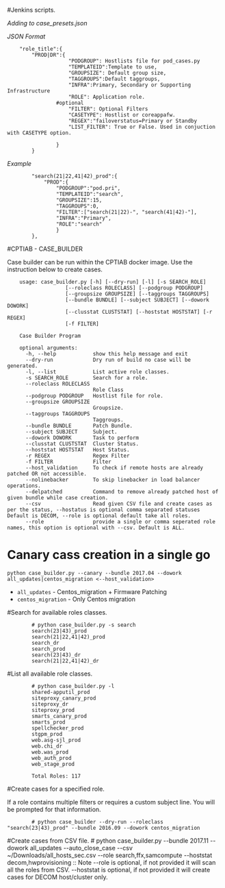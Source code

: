 #Jenkins scripts.

_Adding to case_presets.json_

_JSON Format_

		"role_title":{
			"PROD|DR":{
						"PODGROUP": Hostlists file for pod_cases.py
						"TEMPLATEID":Template to use,
						"GROUPSIZE": Default group size,
						"TAGGROUPS":Default taggroups,
						"INFRA":Primary, Secondary or Supporting Infrastructure
						"ROLE": Application role. 
					#optional 
						"FILTER": Optional Filters
						"CASETYPE": Hostlist or coreappafw.
						"REGEX":"failoverstatus=Primary or Standby
						"LIST_FILTER": True or False. Used in conjuction with CASETYPE option. 
						
					}
			}
	
_Example_

			"search(21|22,41|42)_prod":{
				"PROD":{
					"PODGROUP":"pod.pri",
					"TEMPLATEID":"search",
					"GROUPSIZE":15,
					"TAGGROUPS":0,
					"FILTER":["search(21|22)-", "search(41|42)-"],
					"INFRA":"Primary",
					"ROLE":"search"
					}
			},
			

#CPTIAB - CASE_BUILDER

Case builder can be run within the CPTIAB docker image. Use the instruction below to create cases. 

		usage: case_builder.py [-h] [--dry-run] [-l] [-s SEARCH_ROLE]
                       [--roleclass ROLECLASS] [--podgroup PODGROUP]
                       [--groupsize GROUPSIZE] [--taggroups TAGGROUPS]
                       [--bundle BUNDLE] [--subject SUBJECT] [--dowork DOWORK]
                       [--clusstat CLUSTSTAT] [--hoststat HOSTSTAT] [-r REGEX]
                       [-f FILTER]

		Case Builder Program
		
		optional arguments:
		  -h, --help            show this help message and exit
		  --dry-run             Dry run of build no case will be generated.
		  -l, --list            List active role classes.
		  -s SEARCH_ROLE        Search for a role.
		  --roleclass ROLECLASS
		                        Role Class
		  --podgroup PODGROUP   Hostlist file for role.
		  --groupsize GROUPSIZE
		                        Groupsize.
		  --taggroups TAGGROUPS
		                        Taggroups.
		  --bundle BUNDLE       Patch Bundle.
		  --subject SUBJECT     Subject.
		  --dowork DOWORK       Task to perform
		  --clusstat CLUSTSTAT  Cluster Status.
		  --hoststat HOSTSTAT   Host Status.
		  -r REGEX              Regex Filter
		  -f FILTER             Filter
		  --host_validation     To check if remote hosts are already patched OR not accessible.
		  --nolinebacker        To skip linebacker in load balancer operations.
		  --delpatched          Command to remove already patched host of given bundle while case creation.
		  --csv                 Read given CSV file and create cases as per the status, --hostatus is optional comma separated statuses Default is DECOM, --role is optional default take all roles.
		  --role                provide a single or comma seperated role names, this option is optional with --csv. Default is ALL.                     

# Canary cass creation in a single go

    python case_builder.py --canary --bundle 2017.04 --dowork all_updates|centos_migration <--host_validation>

* `all_updates` - Centos_migration + Firmware Patching
 * `centos_migration` - Only Centos migration

    
#Search for available roles classes.

			# python case_builder.py -s search
			search(23|43)_prod
			search(21|22,41|42)_prod
			search_dr
			search_prod
			search(23|43)_dr
			search(21|22,41|42)_dr

#List all available role classes.

			# python case_builder.py -l 
			shared-apputil_prod
			siteproxy_canary_prod
			siteproxy_dr
			siteproxy_prod
			smarts_canary_prod
			smarts_prod
			spellchecker_prod
			stgpm_prod
			web.asg-sjl_prod
			web.chi_dr
			web.was_prod
			web_auth_prod
			web_stage_prod
			
			Total Roles: 117
			
#Create cases for a specified role.

If a role contains multiple filters or requires a custom subject line. You will be prompted for 
that information. 

			# python case_builder --dry-run --roleclass "search(23|43)_prod" --bundle 2016.09 --dowork centos_migration
			
#Create cases from CSV file.
    # python case_builder.py  --bundle 2017.11 --dowork all_updates --auto_close_case --csv ~/Downloads/all_hosts_sec.csv --role search,ffx,samcompute --hoststat decom,hwprovisioning
    :: Note
        --role is optional, if not provided it will scan all the roles from CSV.
        --hoststat is optional, if not provided it will create cases for DECOM host/cluster only.
        
	

